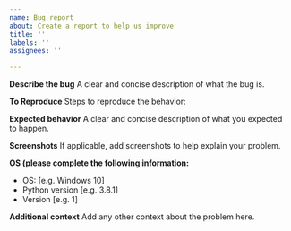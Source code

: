 ```yaml
---
name: Bug report
about: Create a report to help us improve
title: ''
labels: ''
assignees: ''

---
```


**Describe the bug**
A clear and concise description of what the bug is.

**To Reproduce**
Steps to reproduce the behavior:

**Expected behavior**
A clear and concise description of what you expected to happen.

**Screenshots**
If applicable, add screenshots to help explain your problem.

**OS (please complete the following information:**
 - OS: [e.g. Windows 10]
 - Python version [e.g. 3.8.1]
 - Version [e.g. 1]

**Additional context**
Add any other context about the problem here.
